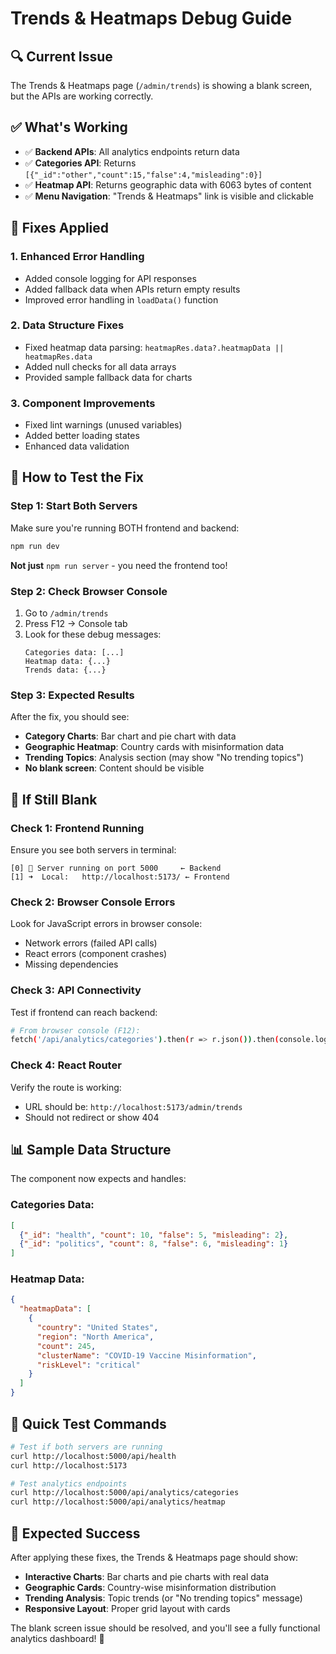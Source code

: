 # Trends & Heatmaps Debug Guide

## 🔍 Current Issue

The Trends & Heatmaps page (`/admin/trends`) is showing a blank screen, but the APIs are working correctly.

## ✅ What's Working

- ✅ **Backend APIs**: All analytics endpoints return data
- ✅ **Categories API**: Returns `[{"_id":"other","count":15,"false":4,"misleading":0}]`
- ✅ **Heatmap API**: Returns geographic data with 6063 bytes of content
- ✅ **Menu Navigation**: "Trends & Heatmaps" link is visible and clickable

## 🚀 Fixes Applied

### **1. Enhanced Error Handling**
- Added console logging for API responses
- Added fallback data when APIs return empty results
- Improved error handling in `loadData()` function

### **2. Data Structure Fixes**
- Fixed heatmap data parsing: `heatmapRes.data?.heatmapData || heatmapRes.data`
- Added null checks for all data arrays
- Provided sample fallback data for charts

### **3. Component Improvements**
- Fixed lint warnings (unused variables)
- Added better loading states
- Enhanced data validation

## 🧪 How to Test the Fix

### **Step 1: Start Both Servers**
Make sure you're running BOTH frontend and backend:
```bash
npm run dev
```
**Not just** `npm run server` - you need the frontend too!

### **Step 2: Check Browser Console**
1. Go to `/admin/trends`
2. Press F12 → Console tab
3. Look for these debug messages:
   ```
   Categories data: [...]
   Heatmap data: {...}
   Trends data: {...}
   ```

### **Step 3: Expected Results**
After the fix, you should see:
- **Category Charts**: Bar chart and pie chart with data
- **Geographic Heatmap**: Country cards with misinformation data
- **Trending Topics**: Analysis section (may show "No trending topics")
- **No blank screen**: Content should be visible

## 🔧 If Still Blank

### **Check 1: Frontend Running**
Ensure you see both servers in terminal:
```
[0] 🚀 Server running on port 5000     ← Backend
[1] ➜  Local:   http://localhost:5173/ ← Frontend
```

### **Check 2: Browser Console Errors**
Look for JavaScript errors in browser console:
- Network errors (failed API calls)
- React errors (component crashes)
- Missing dependencies

### **Check 3: API Connectivity**
Test if frontend can reach backend:
```bash
# From browser console (F12):
fetch('/api/analytics/categories').then(r => r.json()).then(console.log)
```

### **Check 4: React Router**
Verify the route is working:
- URL should be: `http://localhost:5173/admin/trends`
- Should not redirect or show 404

## 📊 Sample Data Structure

The component now expects and handles:

### **Categories Data:**
```json
[
  {"_id": "health", "count": 10, "false": 5, "misleading": 2},
  {"_id": "politics", "count": 8, "false": 6, "misleading": 1}
]
```

### **Heatmap Data:**
```json
{
  "heatmapData": [
    {
      "country": "United States",
      "region": "North America", 
      "count": 245,
      "clusterName": "COVID-19 Vaccine Misinformation",
      "riskLevel": "critical"
    }
  ]
}
```

## 🎯 Quick Test Commands

```bash
# Test if both servers are running
curl http://localhost:5000/api/health
curl http://localhost:5173

# Test analytics endpoints
curl http://localhost:5000/api/analytics/categories
curl http://localhost:5000/api/analytics/heatmap
```

## 🎉 Expected Success

After applying these fixes, the Trends & Heatmaps page should show:
- **Interactive Charts**: Bar charts and pie charts with real data
- **Geographic Cards**: Country-wise misinformation distribution
- **Trending Analysis**: Topic trends (or "No trending topics" message)
- **Responsive Layout**: Proper grid layout with cards

The blank screen issue should be resolved, and you'll see a fully functional analytics dashboard! 🚀
